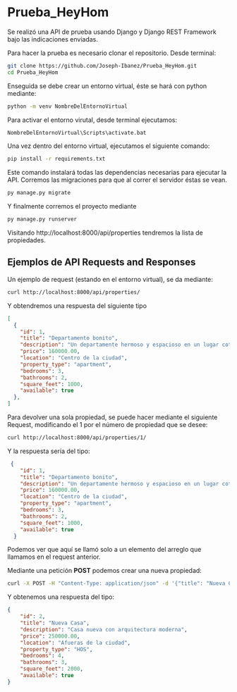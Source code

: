 # Prueba_HeyHom
Se realizó una API de prueba usando Django y Django REST Framework bajo las indicaciones enviadas. 

Para hacer la prueba es necesario clonar el repositorio. 
Desde terminal:
```bash
git clone https://github.com/Joseph-Ibanez/Prueba_HeyHom.git
cd Prueba_HeyHom
```
Enseguida se debe crear un entorno virtual, éste se hará con python mediante:
```bash
python -m venv NombreDelEntornoVirtual
```
Para activar el entorno virutal, desde terminal ejecutamos:
```bash
NombreDelEntornoVirtual\Scripts\activate.bat
```
Una vez dentro del entorno virtual, ejecutamos el siguiente comando:
```bash
pip install -r requirements.txt
```
Este comando instalará todas las dependencias necesarias para ejecutar la API.
Corremos las migraciones para que al correr el servidor éstas se vean.
```bash
py manage.py migrate
```
Y finalmente corremos el proyecto mediante
```bash
py manage.py runserver
```
Visitando http://localhost:8000/api/properties tendremos la lista de propiedades.

## Ejemplos de API Requests and Responses
Un ejemplo de request (estando en el entorno virtual), se da mediante:
```bash
curl http://localhost:8000/api/properties/
```
Y obtendremos una respuesta del siguiente tipo
```json
[
  {
    "id": 1,
    "title": "Departamento bonito",
    "description": "Un departamente hermoso y espacioso en un lugar cotizado",
    "price": 160000.00,
    "location": "Centro de la ciudad",
    "property_type": "apartment",
    "bedrooms": 3,
    "bathrooms": 2,
    "square_feet": 1000,
    "available": true
  },
]
```

Para devolver una sola propiedad, se puede hacer mediante el siguiente Request, modificando el 1 por el número de propiedad que se desee:
```bash
curl http://localhost:8000/api/properties/1/
```
Y la respuesta sería del tipo:
```json
 {
    "id": 1,
    "title": "Departamento bonito",
    "description": "Un departamente hermoso y espacioso en un lugar cotizado",
    "price": 160000.00,
    "location": "Centro de la ciudad",
    "property_type": "apartment",
    "bedrooms": 3,
    "bathrooms": 2,
    "square_feet": 1000,
    "available": true
  }
```
Podemos ver que aquí se llamó solo a un elemento del arreglo que llamamos en el request anterior. 

Mediante una petición **POST** podemos crear una nueva propiedad:
```bash
curl -X POST -H "Content-Type: application/json" -d '{"title": "Nueva Casa", "description": "Casa nueva con arquitectura moderna", "price": 250000.00, "location": "Afueras de la ciudad", "property_type": "HOS", "bedrooms": 4, "bathrooms": 3, "square_feet": 2000, "available": true}' http://localhost:8000/api/properties/
```
Y obtenemos una respuesta del tipo:
```json
{
    "id": 2,
    "title": "Nueva Casa",
    "description": "Casa nueva con arquitectura moderna",
    "price": 250000.00,
    "location": "Afueras de la ciudad",
    "property_type": "HOS",
    "bedrooms": 4,
    "bathrooms": 3,
    "square_feet": 2000,
    "available": true
}
```
